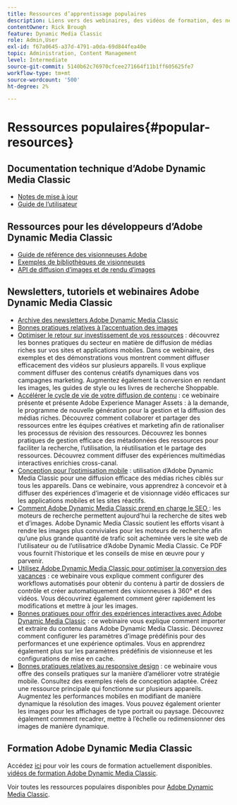 ```yaml
---
title: Ressources d’apprentissage populaires
description: Liens vers des webinaires, des vidéos de formation, des newsletters, des informations sur les bonnes pratiques et des ressources destinées aux développeurs pour Adobe Dynamic Media Classic.
contentOwner: Rick Brough
feature: Dynamic Media Classic
role: Admin,User
exl-id: f67a0645-a37d-4791-a0da-69d844fea40e
topic: Administration, Content Management
level: Intermediate
source-git-commit: 5140b62c76970cfcee271664f11b1ff605625fe7
workflow-type: tm+mt
source-wordcount: '500'
ht-degree: 2%

---
```


# Ressources populaires{#popular-resources}

## Documentation technique d’Adobe Dynamic Media Classic

* [Notes de mise à jour](https://experienceleague.adobe.com/fr/docs/dynamic-media-developer-resources/release-notes/s7rn2017)
* [Guide de l’utilisateur](introduction.md)

## Ressources pour les développeurs d’Adobe Dynamic Media Classic

* [Guide de référence des visionneuses Adobe](https://experienceleague.adobe.com/fr/docs/dynamic-media-developer-resources)
* [Exemples de bibliothèques de visionneuses](https://landing.adobe.com/en/na/dynamic-media/ctir-2755/live-demos.html)
* [API de diffusion d’images et de rendu d’images](https://experienceleague.adobe.com/fr/docs/dynamic-media-developer-resources)

## Newsletters, tutoriels et webinaires Adobe Dynamic Media Classic

* [Archive des newsletters Adobe Dynamic Media Classic](/help/using/dynamic-media-newsletter.md)
* [Bonnes pratiques relatives à l’accentuation des images](/help/using/assets/s7_sharpening_images.pdf)
* [Optimiser le retour sur investissement de vos ressources](https://adobecustomersuccess.adobeconnect.com/p5ar3hfrrec/?launcher=false&fcsContent=true&pbMode=normal&proto=true) : découvrez les bonnes pratiques du secteur en matière de diffusion de médias riches sur vos sites et applications mobiles. Dans ce webinaire, des exemples et des démonstrations vous montrent comment diffuser efficacement des vidéos sur plusieurs appareils. Il vous explique comment diffuser des contenus créatifs dynamiques dans vos campagnes marketing. Augmentez également la conversion en rendant les images, les guides de style ou les livres de recherche Shoppable.
* [Accélérer le cycle de vie de votre diffusion de contenu](https://adobecustomersuccess.adobeconnect.com/p88ducm9pqv/) : ce webinaire présente et présente Adobe Experience Manager Assets : à la demande, le programme de nouvelle génération pour la gestion et la diffusion des médias riches. Découvrez comment collaborer et partager des ressources entre les équipes créatives et marketing afin de rationaliser les processus de révision des ressources. Découvrez les bonnes pratiques de gestion efficace des métadonnées des ressources pour faciliter la recherche, l’utilisation, la réutilisation et le partage des ressources. Découvrez comment diffuser des expériences multimédias interactives enrichies cross-canal.
* [Conception pour l’optimisation mobile](https://adobecustomersuccess.adobeconnect.com/p6oqd3wydif/?launcher=false&fcsContent=true&pbMode=normal&proto=true) : utilisation d’Adobe Dynamic Media Classic pour une diffusion efficace des médias riches ciblés sur tous les appareils. Dans ce webinaire, vous apprendrez à concevoir et à diffuser des expériences d’imagerie et de visionnage vidéo efficaces sur les applications mobiles et les sites réactifs.
* [Comment Adobe Dynamic Media Classic prend en charge le SEO ](/help/using/assets/s7_seo.pdf) : les moteurs de recherche permettent aujourd’hui la recherche de sites web et d’images. Adobe Dynamic Media Classic soutient les efforts visant à rendre les images plus conviviales pour les moteurs de recherche afin qu’une plus grande quantité de trafic soit acheminée vers le site web de l’utilisateur ou de l’utilisatrice d’Adobe Dynamic Media Classic. Ce PDF vous fournit l’historique et les conseils de mise en œuvre pour y parvenir.
* [Utilisez Adobe Dynamic Media Classic pour optimiser la conversion des vacances](https://adobecustomersuccess.adobeconnect.com/p32n1yr85c9/?proto=true) : ce webinaire vous explique comment configurer des workflows automatisés pour obtenir du contenu à partir de dossiers de contrôle et créer automatiquement des visionneuses à 360° et des vidéos. Vous découvrirez également comment gérer rapidement les modifications et mettre à jour les images.
* [Bonnes pratiques pour offrir des expériences interactives avec Adobe Dynamic Media Classic](https://seminars.adobeconnect.com/p7wb8ej3u6d/) : ce webinaire vous explique comment importer et extraire du contenu dans Adobe Dynamic Media Classic. Découvrez comment configurer les paramètres d’image prédéfinis pour des performances et une expérience optimales. Vous en apprendrez également plus sur les paramètres prédéfinis de visionneuse et les configurations de mise en cache.
* [Bonnes pratiques relatives au responsive design](https://offers.adobe.com/en/na/marketing/landings/_40458_responsive_design_live_on_demand_webinar.html) : ce webinaire vous offre des conseils pratiques sur la manière d’améliorer votre stratégie mobile. Consultez des exemples réels de conception adaptée. Créez une ressource principale qui fonctionne sur plusieurs appareils. Augmentez les performances mobiles en modifiant de manière dynamique la résolution des images. Vous pouvez également orienter les images pour les affichages de type portrait ou paysage. Découvrez également comment recadrer, mettre à l’échelle ou redimensionner des images de manière dynamique.

## Formation Adobe Dynamic Media Classic

Accédez [ici](https://training.adobe.com/training/courses.html#product=adobe-scene7) pour voir les cours de formation actuellement disponibles.
[vidéos de formation Adobe Dynamic Media Classic](https://experienceleague.adobe.com/fr/docs/dynamic-media-classic/using/intro/training-videos#intro).

Voir toutes les ressources populaires disponibles pour [Adobe Dynamic Media Classic](home.md).
